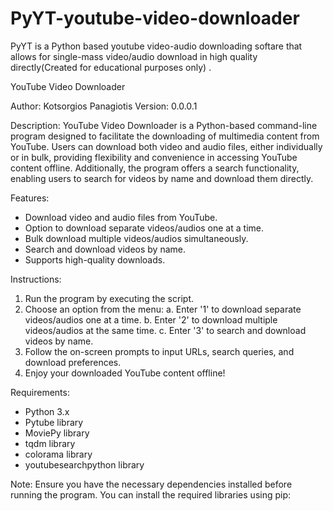 # PyYT-youtube-video-downloader
PyYT is a Python based youtube video-audio downloading softare that allows for single-mass video/audio download in high quality directly(Created for educational purposes only) .



YouTube Video Downloader

Author: Kotsorgios Panagiotis
Version: 0.0.0.1

Description:
YouTube Video Downloader is a Python-based command-line program designed to facilitate the downloading of multimedia content from YouTube. Users can download both video and audio files, either individually or in bulk, providing flexibility and convenience in accessing YouTube content offline. Additionally, the program offers a search functionality, enabling users to search for videos by name and download them directly.

Features:
- Download video and audio files from YouTube.
- Option to download separate videos/audios one at a time.
- Bulk download multiple videos/audios simultaneously.
- Search and download videos by name.
- Supports high-quality downloads.

Instructions:
1. Run the program by executing the script.
2. Choose an option from the menu:
    a. Enter '1' to download separate videos/audios one at a time.
    b. Enter '2' to download multiple videos/audios at the same time.
    c. Enter '3' to search and download videos by name.
3. Follow the on-screen prompts to input URLs, search queries, and download preferences.
4. Enjoy your downloaded YouTube content offline!

Requirements:
- Python 3.x
- Pytube library
- MoviePy library
- tqdm library
- colorama library
- youtubesearchpython library

Note:
Ensure you have the necessary dependencies installed before running the program. You can install the required libraries using pip:
